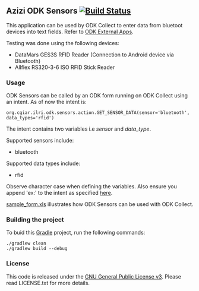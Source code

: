 ## Azizi ODK Sensors [![Build Status](https://travis-ci.org/ilri/azizi-odk-sensors.svg?branch=master)](https://travis-ci.org/ilri/azizi-odk-sensors)

This application can be used by ODK Collect to enter data from bluetoot devices into text fields.
Refer to [ODK External Apps](https://opendatakit.org/help/form-design/external-apps/).

Testing was done using the following devices:

*   DataMars GES3S RFID Reader (Connection to Android device via Bluetooth)
*   Allflex RS320-3-6 ISO RFID Stick Reader

### Usage

ODK Sensors can be called by an ODK form running on ODK Collect using an intent. As of now the intent is:

    org.cgiar.ilri.odk.sensors.action.GET_SENSOR_DATA(sensor='bluetooth', data_types='rfid')

The intent contains two variables i.e *sensor* and *data_type*.

Supported sensors include:

*   bluetooth

Supported data types include:

*   rfid

Observe character case when defining the variables. Also ensure you append 'ex:' to the intent as specified [here](https://opendatakit.org/help/form-design/external-apps/).

[sample_form.xls](https://raw.githubusercontent.com/ilri/azizi-odk-sensors/master/sample_form.xls) illustrates how ODK Sensors can be used with ODK Collect.

### Building the project

To buid this [Gradle](https://gradle.org/) project, run the following commands:

    ./gradlew clean
    ./gradlew build --debug

### License

This code is released under the [GNU General Public License v3](http://www.gnu.org/licenses/agpl-3.0.html). Please read LICENSE.txt for more details.

